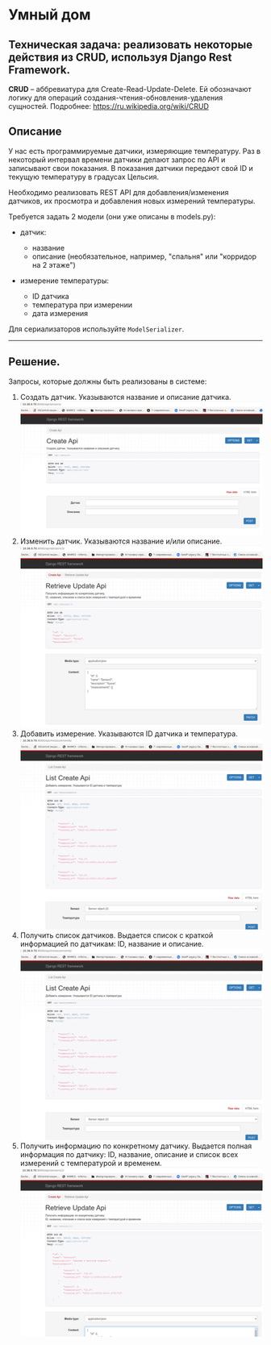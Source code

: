 # Умный дом

## Техническая задача: реализовать некоторые действия из CRUD, используя Django Rest Framework.

**CRUD** – аббревиатура для Create-Read-Update-Delete. Ей обозначают логику для операций создания-чтения-обновления-удаления сущностей. Подробнее: https://ru.wikipedia.org/wiki/CRUD

## Описание

У нас есть программируемые датчики, измеряющие температуру. Раз в некоторый интервал времени датчики делают запрос по API и записывают свои показания. В показания датчики передают свой ID и текущую температуру в градусах Цельсия.

Необходимо реализовать REST API для добавления/изменения датчиков, их просмотра и добавления новых измерений температуры.

Требуется задать 2 модели (они уже описаны в models.py):

- датчик:

  - название
  - описание (необязательное, например, "спальня" или "корридор на 2 этаже")

- измерение температуры:

  - ID датчика
  - температура при измерении
  - дата измерения

Для сериализаторов используйте `ModelSerializer`.

---

## Решение.

Запросы, которые должны быть реализованы в системе:

1. Создать датчик. Указываются название и описание датчика.
![](images/create_sensor.png)
2. Изменить датчик. Указываются название и/или описание.
![](images/change_sensor.png)
3. Добавить измерение. Указываются ID датчика и температура.
![](images/measurements.png)
4. Получить список датчиков. Выдается список с краткой информацией по датчикам: ID, название и описание.
![](images/measurements.png)
5. Получить информацию по конкретному датчику. Выдается полная информация по датчику: ID, название, описание и список всех измерений с температурой и временем.
![](images/sensor2.png)

